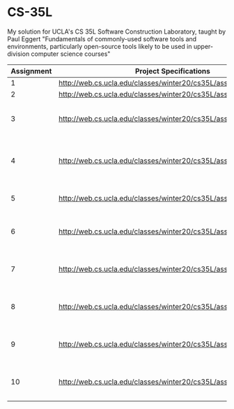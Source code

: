 # CS-35L
My solution for UCLA's CS 35L Software Construction Laboratory, taught by Paul Eggert "Fundamentals of commonly-used software tools and environments, particularly open-source tools likely to be used in upper-division computer science courses"


| Assignment | Project Specifications | Score | Comments |
| --- | --- | --- | --- |
| 1 | http://web.cs.ucla.edu/classes/winter20/cs35L/assign/assign1.html | 99 | |
| 2 | http://web.cs.ucla.edu/classes/winter20/cs35L/assign/assign2.html | 98 | |
| 3 | http://web.cs.ucla.edu/classes/winter20/cs35L/assign/assign3.html | 99 | List all new or modified files |
| 4 | http://web.cs.ucla.edu/classes/winter20/cs35L/assign/assign4.html | 95 |  For me: incomplete bug fix: -5, hw: 10/10	 |
| 5 | http://web.cs.ucla.edu/classes/winter20/cs35L/assign/assign5.html | 100 |  For me: good work! |
| 6 | http://web.cs.ucla.edu/classes/winter20/cs35L/assign/assign6.html | 99 | List all new or modified files |
| 7 | http://web.cs.ucla.edu/classes/winter20/cs35L/assign/assign7.html | 97 | List all new or modified files |
| 8 | http://web.cs.ucla.edu/classes/winter20/cs35L/assign/assign8.html | N/A | List all new or modified files |
| 9 | http://web.cs.ucla.edu/classes/winter20/cs35L/assign/assign9.html | 100 | List all new or modified files |
| 10 | http://web.cs.ucla.edu/classes/winter20/cs35L/assign/assign10.html | 100 | List all new or modified files |
